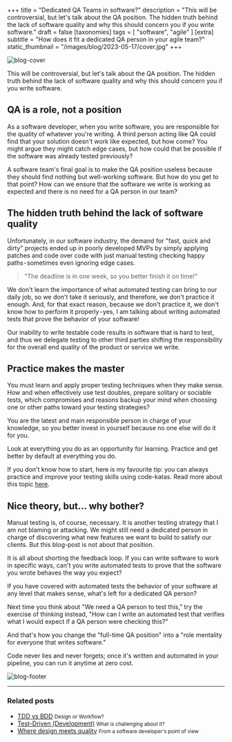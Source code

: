 +++
title = "Dedicated QA Teams in software?"
description = "This will be controversial, but let's talk about the QA position. The hidden truth behind the lack of software quality and why this should concern you if you write software."
draft = false
[taxonomies]
tags = [ "software", "agile" ]
[extra]
subtitle = "How does it fit a dedicated QA person in your agile team?"
static_thumbnail = "/images/blog/2023-05-17/cover.jpg"
+++

![blog-cover](/images/blog/2023-05-17/cover.jpg)

This will be controversial, but let's talk about the QA position. The hidden truth behind the lack of software quality and why this should concern you if you write software.

<!-- more -->

## QA is a role, not a position

As a software developer, when you write software, you are responsible for the quality of whatever you're writing. A third person acting like QA could find that your solution doesn't work like expected, but how come? You might argue they might catch edge cases, but how could that be possible if the software was already tested previously?

A software team's final goal is to make the QA position useless because they should find nothing but well-working software. But how do you get to that point? How can we ensure that the software we write is working as expected and there is no need for a QA person in our team?

## The hidden truth behind the lack of software quality

Unfortunately, in our software industry, the demand for "fast, quick and dirty" projects ended up in poorly developed MVPs by simply applying patches and code over code with just manual testing checking happy paths - sometimes even ignoring edge cases.

> "The deadline is in one week, so you better finish it on time!"

We don't learn the importance of what automated testing can bring to our daily job, so we don't take it seriously, and therefore, we don't practice it enough. And, for that exact reason, because we don't practice it, we don't know how to perform it properly - yes, I am talking about writing automated tests that prove the behavior of your software!

Our inability to write testable code results in software that is hard to test, and thus we delegate testing to other third parties shifting the responsibility for the overall end quality of the product or service we write.

## Practice makes the master

You must learn and apply proper testing techniques when they make sense. How and when effectively use test doubles, prepare solitary or sociable tests, which compromises and reasons backup your mind when choosing one or other paths toward your testing strategies?

You are the latest and main responsible person in charge of your knowledge, so you better invest in yourself because no one else will do it for you.

Look at everything you do as an opportunity for learning. Practice and get better by default at everything you do.

If you don't know how to start, here is my favourite tip: you can always practice and improve your testing skills using code-katas. Read more about this topic [here](/blog/test-driven-development/).

## Nice theory, but… why bother?

Manual testing is, of course, necessary. It is another testing strategy that I am not blaming or attacking. We might still need a dedicated person in charge of discovering what new features we want to build to satisfy our clients. But this blog-post is not about that position.

It is all about shorting the feedback loop. If you can write software to work in specific ways, can't you write automated tests to prove that the software you wrote behaves the way you expect?

If you have covered with automated tests the behavior of your software at any level that makes sense, what's left for a dedicated QA person?

Next time you think about "We need a QA person to test this," try the exercise of thinking instead, "How can I write an automated test that verifies what I would expect if a QA person were checking this?"

And that's how you change the "full-time QA position" into a "role mentality for everyone that writes software."

Code never lies and never forgets; once it's written and automated in your pipeline, you can run it anytime at zero cost.

![blog-footer](/images/blog/2023-05-17/footer.jpg)


---

### Related posts

- [TDD vs BDD](/blog/tdd-vs-bdd/) <small>Design or Workflow?</small>
- [Test-Driven (Development)](/blog/test-driven-development/) <small>What is challenging about it?</small>
- [Where design meets quality](/blog/the-art-of-testing/) <small>From a software developer's point of view</small>
